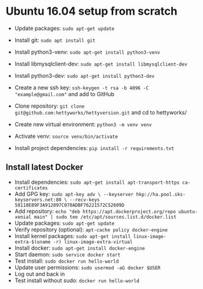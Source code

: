 # Ubuntu 16.04 setup from scratch

* Update packages: `sudo apt-get update`
* Install git: `sudo apt install git`
* Install python3-venv: `sudo apt-get install python3-venv`
* Install libmysqlclient-dev: `sudo apt-get install libmysqlclient-dev`
* Install python3-dev: `sudo apt-get install python3-dev`

* Create a new ssh key: `ssh-keygen -t rsa -b 4096 -C "example@gmail.com"` and add to GitHub
* Clone repository: `git clone git@github.com:hettyworks/hettyversion.git` and cd to hettyworks/

* Create new virtual environment: `python3 -m venv venv`
* Activate venv: `source venv/bin/activate`
* Install project dependencies: `pip install -r requirements.txt`

## Install latest Docker

* Install dependencies: `sudo apt-get install apt-transport-https ca-certificates`
* Add GPG key: `sudo apt-key adv \
               --keyserver hkp://ha.pool.sks-keyservers.net:80 \
               --recv-keys 58118E89F3A912897C070ADBF76221572C52609D`
* Add repository: `echo "deb https://apt.dockerproject.org/repo ubuntu-xenial main" | sudo tee /etc/apt/sources.list.d/docker.list`
* Update packages: `sudo apt-get update`
* Verify repository (optional): `apt-cache policy docker-engine`
* Install kernel packages: `sudo apt-get install linux-image-extra-$(uname -r) linux-image-extra-virtual`
* Install docker: `sudo apt-get install docker-engine`
* Start daemon: `sudo service docker start`
* Test install: `sudo docker run hello-world`
* Update user permissions: `sudo usermod -aG docker $USER`
* Log out and back in
* Test install without sudo: `docker run hello-world`
